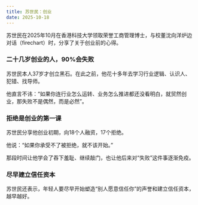 ```yaml
---
title: 苏世民：创业
date: 2025-10-18
---
```


苏世民在2025年10月在香港科技大学领取荣誉工商管理博士，与校董沈向洋炉边对话（firechart）时，分享了关于创业前的心得。

### 二十几岁创业的人，90%会失败

苏世民本人37岁才创立黑石。在此之前，他花十多年去学习行业逻辑、认识人、犯错、找导师。

他直言不讳：“如果你连行业怎么运转、业务怎么推进都还没看明白，就贸然创业，那失败不是偶然，而是必然”。

### 拒绝是创业的第一课

苏世民分享他创业初期，向18个人融资，17个拒绝。

他说：“如果你承受不了被拒绝，就不该开始。”

那段时间让他学会了吞下羞耻、继续敲门，也让他后来对“失败”这件事逐渐免疫。

### 尽早建立信任资本
苏世民还表示，年轻人要尽早开始塑造“别人愿意信任你”的声誉和建立信任资本，越早越好。